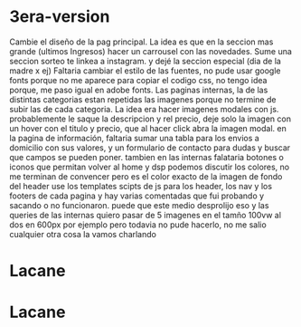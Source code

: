 # 3era-version
Cambie el diseño de la pag principal. La idea es que en la seccion mas grande (ultimos Ingresos) hacer un carrousel con las novedades.
Sume una seccion sorteo te linkea a instagram. y dejé la seccion especial (dia de la madre x ej)
Faltaria cambiar el estilo de las fuentes, no pude usar google fonts porque no me aparece para copiar el codigo css, no tengo idea porque, me paso igual en adobe fonts.
Las paginas internas, la de las distintas categorias estan repetidas las imagenes porque no termine de subir las de cada categoria.
La idea era hacer imagenes modales con js. probablemente le saque la descripcion y rel precio, deje solo la imagen con un hover con el titulo y precio, que al hacer click abra la imagen modal.
en la pagina de información, faltaria sumar una tabla para los envios a domicilio con sus valores, y un formulario de contacto para dudas y buscar que campos se pueden poner.
tambien en las internas falataria botones o iconos que permitan volver al home
y dsp podemos discutir los colores, no me terminan de convencer pero es el color exacto de la imagen de fondo del header
use los templates scipts de js para los header, los nav y los footers de cada pagina
y hay varias comentadas que fui probando y sacando o no funcionaron. puede que este medio desprolijo eso
y las queries de las internas quiero pasar de 5 imagenes en el tamño 100vw al dos en 600px por ejemplo pero todavia no pude hacerlo, no me salio
cualquier otra cosa la vamos charlando
# Lacane
# Lacane
